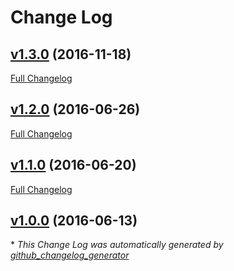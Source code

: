 # Change Log

## [v1.3.0](https://github.com/morphatic/astrologyjs/tree/v1.3.0) (2016-11-18)
[Full Changelog](https://github.com/morphatic/astrologyjs/compare/v1.2.0...v1.3.0)

## [v1.2.0](https://github.com/morphatic/astrologyjs/tree/v1.2.0) (2016-06-26)
[Full Changelog](https://github.com/morphatic/astrologyjs/compare/v1.1.0...v1.2.0)

## [v1.1.0](https://github.com/morphatic/astrologyjs/tree/v1.1.0) (2016-06-20)
[Full Changelog](https://github.com/morphatic/astrologyjs/compare/v1.0.0...v1.1.0)

## [v1.0.0](https://github.com/morphatic/astrologyjs/tree/v1.0.0) (2016-06-13)


\* *This Change Log was automatically generated by [github_changelog_generator](https://github.com/skywinder/Github-Changelog-Generator)*